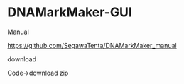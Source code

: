 # DNAMarkMaker-GUI
Manual

https://github.com/SegawaTenta/DNAMarkMaker_manual




download

Code->download zip
